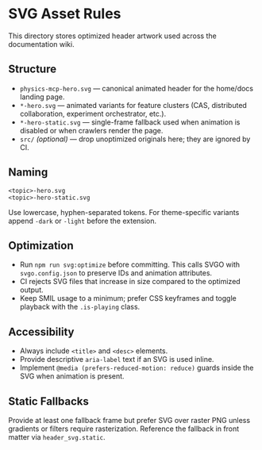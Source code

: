 # SVG Asset Rules

This directory stores optimized header artwork used across the documentation wiki.

## Structure

- `physics-mcp-hero.svg` — canonical animated header for the home/docs landing page.
- `*-hero.svg` — animated variants for feature clusters (CAS, distributed collaboration, experiment orchestrator, etc.).
- `*-hero-static.svg` — single-frame fallback used when animation is disabled or when crawlers render the page.
- `src/` *(optional)* — drop unoptimized originals here; they are ignored by CI.

## Naming

```
<topic>-hero.svg
<topic>-hero-static.svg
```

Use lowercase, hyphen-separated tokens. For theme-specific variants append `-dark` or `-light` before the extension.

## Optimization

- Run `npm run svg:optimize` before committing. This calls SVGO with `svgo.config.json` to preserve IDs and animation attributes.
- CI rejects SVG files that increase in size compared to the optimized output.
- Keep SMIL usage to a minimum; prefer CSS keyframes and toggle playback with the `.is-playing` class.

## Accessibility

- Always include `<title>` and `<desc>` elements.
- Provide descriptive `aria-label` text if an SVG is used inline.
- Implement `@media (prefers-reduced-motion: reduce)` guards inside the SVG when animation is present.

## Static Fallbacks

Provide at least one fallback frame but prefer SVG over raster PNG unless gradients or filters require rasterization. Reference the fallback in front matter via `header_svg.static`.
